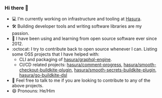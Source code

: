 ### Hi there 👋

<!--
**scriptnull/scriptnull** is a ✨ _special_ ✨ repository because its `README.md` (this file) appears on your GitHub profile.

Here are some ideas to get you started:

- 🌱 I’m currently learning Go
- 👯 I’m looking to collaborate on ...
- 🤔 I’m looking for help with ...
- 💬 Ask me about ...
- 📫 How to reach me: ...
- 😄 Pronouns: He/Him
- ⚡ Fun fact: ...
-->

- 💻 I’m currently working on infrastructure and tooling at [Hasura](https://github.com/hasura).
- 🛠️ Building developer tools and writing software libraries are my passion.
- 📖 I have been using and learning from open source software ever since 2012.
- :octocat: I try to contribute back to open source whenever I can. Listing some OSS projects that I have helped with:
  - CLI and packaging of [hasura/graphql-engine](https://github.com/hasura/graphql-engine).
  - CI/CD related projects: [hasura/comment-progress](https://github.com/hasura/comment-progress), [hasura/smooth-checkout-buildkite-plugin](https://github.com/hasura/smooth-checkout-buildkite-plugin), [hasura/smooth-secrets-buildkite-plugin](https://github.com/hasura/smooth-secrets-buildkite-plugin), [hasura/go-buildkite-dsl](https://github.com/hasura/go-buildkite-dsl)
- 🤙 Feel free to talk to me if you are looking to contribute to any of the above projects.
- 😄 Pronouns: He/Him
